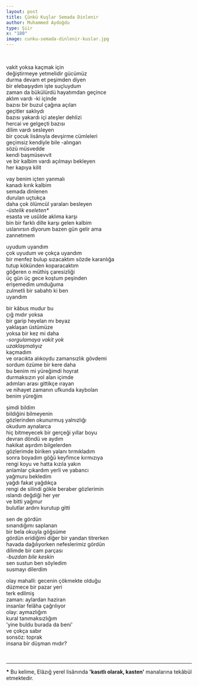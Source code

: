 ```yaml
---
layout: post
title: Çünkü Kuşlar Semada Dinlenir
author: Muhammed Aydoğdu
type: Şiir
x: "180"
image: cunku-semada-dinlenir-kuslar.jpg
---
```


<br/>

vakit yoksa kaçmak için  
değiştirmeye yetmelidir gücümüz  
durma devam et peşimden diyen  
bir elebaşıydım işte suçluydum  
zaman da bükülürdü hayatımdan geçince  
aklım vardı -ki içinde  
bazısı bir buzul çağına açılan  
geçitler saklıydı  
bazısı yakardı içi ateşler dehlizi  
hercai ve gelgeçti bazısı  
dilim vardı sesleyen  
bir çocuk lisânıyla devşirme cümleleri  
geçimsiz kendiyle bile -alıngan  
sözü müsvedde  
kendi başmüsevvit  
ve bir kalbim vardı açılmayı bekleyen   
her kapıya kilit  

vay benim içten yanmalı  
kanadı kırık kalbim  
semada dinlenen  
durulan uçtukça  
daha çok ölümcül yaraları besleyen  
_-üstelik eseleten*_  
esasta ve usûlde aklıma karşı  
bin bir farklı dille karşı gelen kalbim  
uslanırsın diyorum bazen gün gelir ama  
zannetmem

uyudum uyandım  
çok uyudum ve çokça uyandım  
bir menfez bulup sızacaktım sözde karanlığa  
tutup kökünden koparacaktım  
göğeren o müthiş çaresizliği  
üç gün üç gece koştum peşinden  
erişemedim umduğuma  
zulmetli bir sabahtı ki ben  
uyandım  

bir kâbus mudur bu  
çığ mıdır yoksa  
bir garip heyelan mı beyaz  
yaklaşan üstümüze  
yoksa bir kez mi daha  
_-sorgulamaya vakit yok_  
_uzaklaşmalıyız_  
kaçmadım  
ve oracıkta alıkoydu zamansızlık gövdemi  
sordum özüme bir kere daha  
bu benim mi yüreğimdi hoyrat  
durmaksızın yol alan içimde  
adımları arası gittikçe ırayan  
ve nihayet zamanın ufkunda kaybolan  
benim yüreğim  

şimdi bildim  
bildiğini bilmeyenin  
gözlerinden okunurmuş yalnızlığı  
okudum aynalarca  
hiç bitmeyecek bir gerçeği yıllar boyu  
devran döndü ve aydım  
hakikat aşırdım bilgelerden  
gözlerimde biriken yalanı tırmıkladım  
sonra boyadım göğü keyfimce kırmızıya  
rengi koyu ve hatta kızıla yakın  
anlamlar çıkardım yerli ve yabancı  
yağmuru bekledim  
yağdı fakat yağdıkça  
rengi de silindi gökle beraber gözlerimin  
ıslandı değdiği her yer   
ve bitti yağmur  
bulutlar ardını kurutup gitti  

sen de gördün  
sınandığımı saplanan  
bir bela okuyla göğsüme  
gördün eridiğimi diğer bir yandan titrerken  
havada dağılıyorken nefeslerimiz gördün  
dilimde bir cam parçası  
_-buzdan bile keskin_  
sen sustun ben söyledim  
susmayı dilerdim  

olay mahalli: gecenin çökmekte olduğu  
düzmece bir pazar yeri  
terk edilmiş  
zaman: aylardan haziran  
insanlar felâha çağrılıyor  
olay: aymazlığım  
kural tanımaksızlığım  
'yine buldu burada da beni'  
ve çokça sabır  
sonsöz: toprak  
insana bir düşman mıdır?  

<br/>

---

__*__ Bu kelime, Elâzığ yerel lisânında __'kasıtlı olarak, kasten'__ manalarına tekâbül etmektedir.
